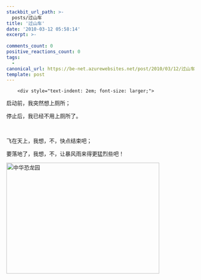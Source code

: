 ```yaml
---
stackbit_url_path: >-
  posts/过山车
title: '过山车'
date: '2010-03-12 05:58:14'
excerpt: >-
  
comments_count: 0
positive_reactions_count: 0
tags: 
  - 
canonical_url: https://be-net.azurewebsites.net/post/2010/03/12/过山车
template: post
---
```


        <div style="text-indent: 2em; font-size: larger;">
<p>启动前，我突然想上厕所；</p>
<p>停止后，我已经不用上厕所了。</p>
<p>&nbsp;</p>
<p>飞在天上，我想，不，快点结束吧；</p>
<p>要落地了，我想，不，让暴风雨来得更猛烈些吧！</p>
<p><a target="_blank" href="https://raw.githubusercontent.com/Jeff-Tian/blogengine.net/master/Source/BlogEngine/BlogEngine.NET/App_Data/files/image_272.png"><img alt="中华恐龙园" width="400" height="291" src="http://www.myfootprints.cn/ASPAgent.asp?url=http://b16.photo.store.qq.com/http_imgload.cgi?/rurl4_b=26fea1a982b3b43d7e42333ceb8faeb0a5ce1ec74982cc6acef4dfbbf1103683a888764550f31546edeeb2dd099f156898fe3a4d669b35b0ae37234045caa2f63c5ac9a82a19b9a06230c4926927d64e3cb4592e&amp;contentType=image/*"></a></p>
</div>
      